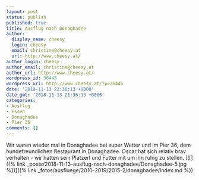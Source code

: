```yaml
---
layout: post
status: publish
published: true
title: Ausflug nach Donaghadee
author:
  display_name: cheesy
  login: cheesy
  email: christine@cheesy.at
  url: http://www.cheesy.at/
author_login: cheesy
author_email: christine@cheesy.at
author_url: http://www.cheesy.at/
wordpress_id: 36445
wordpress_url: http://www.cheesy.at/?p=36445
date: '2018-11-13 22:36:13 +0000'
date_gmt: '2018-11-13 21:36:13 +0000'
categories:
- Ausflug
- Essen
- Donaghadee
- Pier 36
comments: []
---
```

Wir waren wieder mal in Donaghadee bei super Wetter und im Pier 36, dem hundefreundlichen Restaurant in Donaghadee.
Oscar hat sich relativ brav verhalten - wir hatten sein Platzerl und Futter mit um ihn ruhig zu stellen.
[![]({% link _posts/2018-11-13-ausflug-nach-donaghadee/Donaghadee-5.jpg %})]({% link _fotos/ausfluege/2010-2019/2015-2/donaghadee/index.md %})
